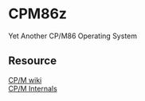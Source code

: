 # CPM86z
Yet Another CP/M86 Operating System


## Resource

[CP/M wiki](https://en.wikipedia.org/wiki/CP/M)  
[CP/M Internals](http://obsolescence.wixsite.com/obsolescence/cpm-internals)

